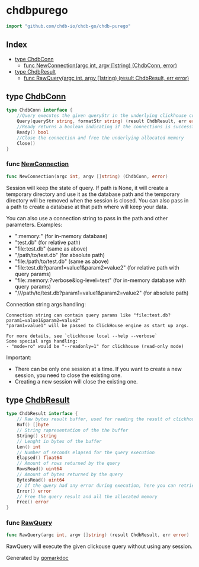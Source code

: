 <!-- Code generated by gomarkdoc. DO NOT EDIT -->

# chdbpurego

```go
import "github.com/chdb-io/chdb-go/chdb-purego"
```

## Index

- [type ChdbConn](<#ChdbConn>)
  - [func NewConnection\(argc int, argv \[\]string\) \(ChdbConn, error\)](<#NewConnection>)
- [type ChdbResult](<#ChdbResult>)
  - [func RawQuery\(argc int, argv \[\]string\) \(result ChdbResult, err error\)](<#RawQuery>)


<a name="ChdbConn"></a>
## type [ChdbConn](<https://github.com/agoncear-mwb/chdb-go/blob/main/chdb-purego/types.go#L53-L60>)



```go
type ChdbConn interface {
    //Query executes the given queryStr in the underlying clickhouse connection, and output the result in the given formatStr
    Query(queryStr string, formatStr string) (result ChdbResult, err error)
    //Ready returns a boolean indicating if the connections is successfully established.
    Ready() bool
    //Close the connection and free the underlying allocated memory
    Close()
}
```

<a name="NewConnection"></a>
### func [NewConnection](<https://github.com/agoncear-mwb/chdb-go/blob/main/chdb-purego/chdb.go#L188>)

```go
func NewConnection(argc int, argv []string) (ChdbConn, error)
```

Session will keep the state of query. If path is None, it will create a temporary directory and use it as the database path and the temporary directory will be removed when the session is closed. You can also pass in a path to create a database at that path where will keep your data.

You can also use a connection string to pass in the path and other parameters. Examples:

- ":memory:" \(for in\-memory database\)
- "test.db" \(for relative path\)
- "file:test.db" \(same as above\)
- "/path/to/test.db" \(for absolute path\)
- "file:/path/to/test.db" \(same as above\)
- "file:test.db?param1=value1&param2=value2" \(for relative path with query params\)
- "file::memory:?verbose&log-level=test" \(for in\-memory database with query params\)
- "///path/to/test.db?param1=value1&param2=value2" \(for absolute path\)

Connection string args handling:

```
Connection string can contain query params like "file:test.db?param1=value1&param2=value2"
"param1=value1" will be passed to ClickHouse engine as start up args.

For more details, see `clickhouse local --help --verbose`
Some special args handling:
- "mode=ro" would be "--readonly=1" for clickhouse (read-only mode)
```

Important:

- There can be only one session at a time. If you want to create a new session, you need to close the existing one.
- Creating a new session will close the existing one.

<a name="ChdbResult"></a>
## type [ChdbResult](<https://github.com/agoncear-mwb/chdb-go/blob/main/chdb-purego/types.go#L34-L51>)



```go
type ChdbResult interface {
    // Raw bytes result buffer, used for reading the result of clickhouse query
    Buf() []byte
    // String rapresentation of the the buffer
    String() string
    // Lenght in bytes of the buffer
    Len() int
    // Number of seconds elapsed for the query execution
    Elapsed() float64
    // Amount of rows returned by the query
    RowsRead() uint64
    // Amount of bytes returned by the query
    BytesRead() uint64
    // If the query had any error during execution, here you can retrieve the cause.
    Error() error
    // Free the query result and all the allocated memory
    Free() error
}
```

<a name="RawQuery"></a>
### func [RawQuery](<https://github.com/agoncear-mwb/chdb-go/blob/main/chdb-purego/chdb.go#L145>)

```go
func RawQuery(argc int, argv []string) (result ChdbResult, err error)
```

RawQuery will execute the given clickouse query without using any session.

Generated by [gomarkdoc](<https://github.com/princjef/gomarkdoc>)
